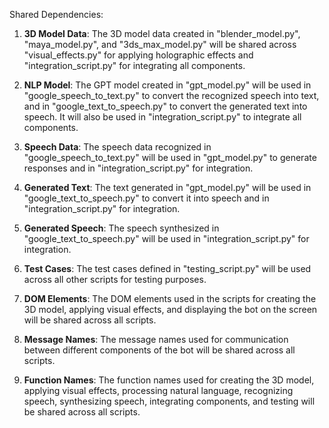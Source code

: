 Shared Dependencies:

1. **3D Model Data**: The 3D model data created in "blender_model.py", "maya_model.py", and "3ds_max_model.py" will be shared across "visual_effects.py" for applying holographic effects and "integration_script.py" for integrating all components.

2. **NLP Model**: The GPT model created in "gpt_model.py" will be used in "google_speech_to_text.py" to convert the recognized speech into text, and in "google_text_to_speech.py" to convert the generated text into speech. It will also be used in "integration_script.py" to integrate all components.

3. **Speech Data**: The speech data recognized in "google_speech_to_text.py" will be used in "gpt_model.py" to generate responses and in "integration_script.py" for integration.

4. **Generated Text**: The text generated in "gpt_model.py" will be used in "google_text_to_speech.py" to convert it into speech and in "integration_script.py" for integration.

5. **Generated Speech**: The speech synthesized in "google_text_to_speech.py" will be used in "integration_script.py" for integration.

6. **Test Cases**: The test cases defined in "testing_script.py" will be used across all other scripts for testing purposes.

7. **DOM Elements**: The DOM elements used in the scripts for creating the 3D model, applying visual effects, and displaying the bot on the screen will be shared across all scripts.

8. **Message Names**: The message names used for communication between different components of the bot will be shared across all scripts.

9. **Function Names**: The function names used for creating the 3D model, applying visual effects, processing natural language, recognizing speech, synthesizing speech, integrating components, and testing will be shared across all scripts.